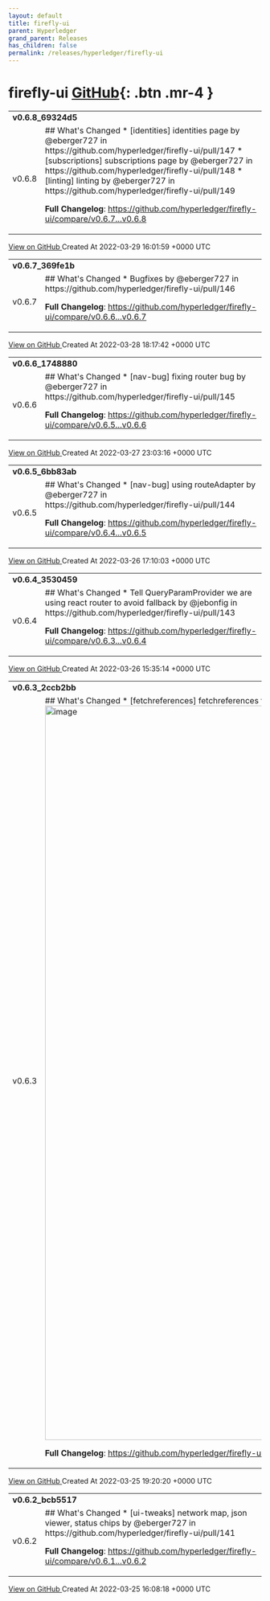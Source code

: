 ```yaml
---
layout: default
title: firefly-ui
parent: Hyperledger
grand_parent: Releases
has_children: false
permalink: /releases/hyperledger/firefly-ui
---
```


# firefly-ui <span class="fs-3 right-align">[GitHub](https://github.com/hyperledger/firefly-ui){: .btn .mr-4 }</span>


<div>
    <table>
        <tr>
            <td colspan="2">
                <b>
                    v0.6.8_69324d5
                </b>
            </td>
        </tr>
        <tr>
            <td>
                <span class="chip">
                    v0.6.8
                </span>
            </td>
            <td>
                ## What's Changed
* [identities] identities page by @eberger727 in https://github.com/hyperledger/firefly-ui/pull/147
* [subscriptions] subscriptions page by @eberger727 in https://github.com/hyperledger/firefly-ui/pull/148
* [linting] linting by @eberger727 in https://github.com/hyperledger/firefly-ui/pull/149


**Full Changelog**: https://github.com/hyperledger/firefly-ui/compare/v0.6.7...v0.6.8
            </td>
        </tr>
    </table>
    <a href="https://github.com/hyperledger/firefly-ui/releases/tag/v0.6.8" class=".btn">
        View on GitHub
    </a>
    <span class="right-align">
        Created At 2022-03-29 16:01:59 +0000 UTC
    </span>
</div>

<div>
    <table>
        <tr>
            <td colspan="2">
                <b>
                    v0.6.7_369fe1b
                </b>
            </td>
        </tr>
        <tr>
            <td>
                <span class="chip">
                    v0.6.7
                </span>
            </td>
            <td>
                ## What's Changed
* Bugfixes by @eberger727 in https://github.com/hyperledger/firefly-ui/pull/146


**Full Changelog**: https://github.com/hyperledger/firefly-ui/compare/v0.6.6...v0.6.7
            </td>
        </tr>
    </table>
    <a href="https://github.com/hyperledger/firefly-ui/releases/tag/v0.6.7" class=".btn">
        View on GitHub
    </a>
    <span class="right-align">
        Created At 2022-03-28 18:17:42 +0000 UTC
    </span>
</div>

<div>
    <table>
        <tr>
            <td colspan="2">
                <b>
                    v0.6.6_1748880
                </b>
            </td>
        </tr>
        <tr>
            <td>
                <span class="chip">
                    v0.6.6
                </span>
            </td>
            <td>
                ## What's Changed
* [nav-bug] fixing router bug by @eberger727 in https://github.com/hyperledger/firefly-ui/pull/145


**Full Changelog**: https://github.com/hyperledger/firefly-ui/compare/v0.6.5...v0.6.6
            </td>
        </tr>
    </table>
    <a href="https://github.com/hyperledger/firefly-ui/releases/tag/v0.6.6" class=".btn">
        View on GitHub
    </a>
    <span class="right-align">
        Created At 2022-03-27 23:03:16 +0000 UTC
    </span>
</div>

<div>
    <table>
        <tr>
            <td colspan="2">
                <b>
                    v0.6.5_6bb83ab
                </b>
            </td>
        </tr>
        <tr>
            <td>
                <span class="chip">
                    v0.6.5
                </span>
            </td>
            <td>
                ## What's Changed
* [nav-bug] using routeAdapter by @eberger727 in https://github.com/hyperledger/firefly-ui/pull/144


**Full Changelog**: https://github.com/hyperledger/firefly-ui/compare/v0.6.4...v0.6.5
            </td>
        </tr>
    </table>
    <a href="https://github.com/hyperledger/firefly-ui/releases/tag/v0.6.5" class=".btn">
        View on GitHub
    </a>
    <span class="right-align">
        Created At 2022-03-26 17:10:03 +0000 UTC
    </span>
</div>

<div>
    <table>
        <tr>
            <td colspan="2">
                <b>
                    v0.6.4_3530459
                </b>
            </td>
        </tr>
        <tr>
            <td>
                <span class="chip">
                    v0.6.4
                </span>
            </td>
            <td>
                ## What's Changed
* Tell QueryParamProvider we are using react router to avoid fallback by @jebonfig in https://github.com/hyperledger/firefly-ui/pull/143


**Full Changelog**: https://github.com/hyperledger/firefly-ui/compare/v0.6.3...v0.6.4
            </td>
        </tr>
    </table>
    <a href="https://github.com/hyperledger/firefly-ui/releases/tag/v0.6.4" class=".btn">
        View on GitHub
    </a>
    <span class="right-align">
        Created At 2022-03-26 15:35:14 +0000 UTC
    </span>
</div>

<div>
    <table>
        <tr>
            <td colspan="2">
                <b>
                    v0.6.3_2ccb2bb
                </b>
            </td>
        </tr>
        <tr>
            <td>
                <span class="chip">
                    v0.6.3
                </span>
            </td>
            <td>
                ## What's Changed
* [fetchreferences] fetchreferences for event table and tx details by @eberger727 in https://github.com/hyperledger/firefly-ui/pull/142

<img width="1462" alt="image" src="https://user-images.githubusercontent.com/17093033/160187571-cf4889d2-3cd3-41b7-9d59-f5798527ebe9.png">


**Full Changelog**: https://github.com/hyperledger/firefly-ui/compare/v0.6.2...v0.6.3
            </td>
        </tr>
    </table>
    <a href="https://github.com/hyperledger/firefly-ui/releases/tag/v0.6.3" class=".btn">
        View on GitHub
    </a>
    <span class="right-align">
        Created At 2022-03-25 19:20:20 +0000 UTC
    </span>
</div>

<div>
    <table>
        <tr>
            <td colspan="2">
                <b>
                    v0.6.2_bcb5517
                </b>
            </td>
        </tr>
        <tr>
            <td>
                <span class="chip">
                    v0.6.2
                </span>
            </td>
            <td>
                ## What's Changed
* [ui-tweaks] network map, json viewer, status chips by @eberger727 in https://github.com/hyperledger/firefly-ui/pull/141


**Full Changelog**: https://github.com/hyperledger/firefly-ui/compare/v0.6.1...v0.6.2
            </td>
        </tr>
    </table>
    <a href="https://github.com/hyperledger/firefly-ui/releases/tag/v0.6.2" class=".btn">
        View on GitHub
    </a>
    <span class="right-align">
        Created At 2022-03-25 16:08:18 +0000 UTC
    </span>
</div>

